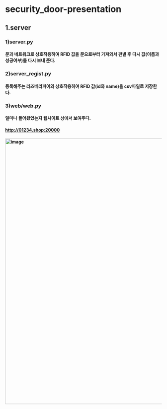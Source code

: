 # security_door-presentation
## 1.server
### 1)server.py
#### 문과 네트워크로 상호작용하여 RFID 값을 문으로부터 가져와서 펀별 후 다시 값(이름과 성공여부)를 다시 보내 준다.
### 2)server_regist.py
#### 등록해주는 라즈베리파이와 상호작용하여 RFID 값(id와 name)을 csv파일로 저장한다.
### 3)web/web.py
#### 얼마나 들어왔었는지 웹사이트 상에서 보여주다.
#### http://01234.shop:20000
#### <img width="852" alt="image" src="https://user-images.githubusercontent.com/80575942/188352172-d372035e-9bbe-4547-bcb2-84c30e67fc65.png">
